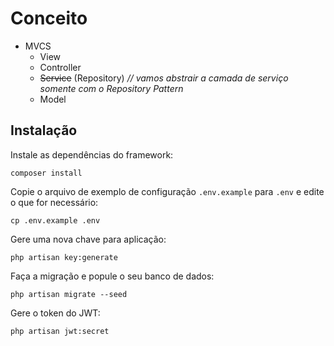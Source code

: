 # Conceito
> 
   - MVCS
        - View
        - Controller
        - ~~Service~~ (Repository)  _// vamos abstrair a camada de serviço somente com o Repository Pattern_
        - Model
>

## Instalação

Instale as dependências do framework:

`composer install`

Copie o arquivo de exemplo de configuração `.env.example` para `.env` e edite o que for necessário:  

`cp .env.example .env `

Gere uma nova chave para aplicação:

`php artisan key:generate`

Faça a migração e popule o seu banco de dados:

`php artisan migrate --seed`

Gere o token do JWT:

`php artisan jwt:secret`

